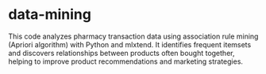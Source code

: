 # data-mining
This code analyzes pharmacy transaction data using association rule mining (Apriori algorithm) with Python and mlxtend. It identifies frequent itemsets and discovers relationships between products often bought together, helping to improve product recommendations and marketing strategies.
